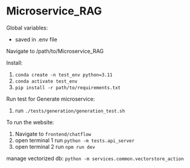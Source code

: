 # Microservice_RAG

Global variables:
- saved in .env file

Navigate to /path/to/Microservice_RAG

Install:
1. `conda create -n test_env python=3.11`
2. `conda activate test_env`
3. `pip install -r path/to/requirements.txt`

Run test for Generate microservice:
1. run `./tests/generation/generation_test.sh`

To run the website:
1. Navigate to `frontend/chatflow`
2. open terminal 1 run `python -m tests.api_server`
3. open terminal 2 run `npm run dev`

manage vectorized db:
`python -m services.common.vectorstore_action`